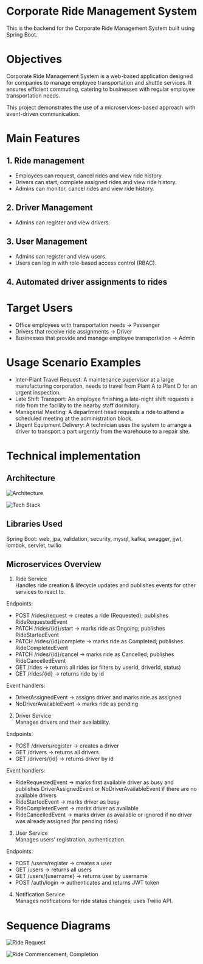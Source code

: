 # Corporate Ride Management System

This is the backend for the Corporate Ride Management System built using Spring Boot.

# Objectives
Corporate Ride Management System is a web-based application designed for companies to manage employee transportation and shuttle services. It ensures efficient commuting, catering to businesses with regular employee transportation needs.

This project demonstrates the use of a microservices-based approach with event-driven communication.

# Main Features
## 1. Ride management
* Employees can request, cancel rides and view ride history.
* Drivers can start, complete assigned rides and view ride history.
* Admins can monitor, cancel rides and view ride history.

## 2. Driver Management
* Admins can register and view drivers.

## 3. User Management
* Admins can register and view users.
* Users can log in with role-based access control (RBAC).

## 4. Automated driver assignments to rides

# Target Users
* Office employees with transportation needs → Passenger
* Drivers that receive ride assignments → Driver
* Businesses that provide and manage employee transportation → Admin

# Usage Scenario Examples
* Inter-Plant Travel Request: A maintenance supervisor at a large manufacturing corporation, needs to travel from Plant A to Plant D for an urgent inspection.
* Late Shift Transport: An employee finishing a late-night shift requests a ride from the facility to the nearby staff dormitory.
* Managerial Meeting: A department head requests a ride to attend a scheduled meeting at the administration block.
* Urgent Equipment Delivery: A technician uses the system to arrange a driver to transport a part urgently from the warehouse to a repair site.

# Technical implementation

## Architecture
![Architecture](https://github.com/user-attachments/assets/fe76fe5c-90a2-479f-92e9-a99227dd7bdd)

![Tech Stack](https://github.com/user-attachments/assets/76332db4-c951-4d60-b9ab-ca9e5b31cbc0)

## Libraries Used
Spring Boot: web, jpa, validation, security, mysql, kafka, swagger, jjwt, lombok, servlet, twilio

## Microservices Overview
1. Ride Service \
Handles ride creation & lifecycle updates and publishes events for other services to react to. 

Endpoints:
* POST /rides/request → creates a ride (Requested); publishes RideRequestedEvent
* PATCH /rides/{id}/start → marks ride as Ongoing; publishes RideStartedEvent
* PATCH /rides/{id}/complete → marks ride as Completed; publishes RideCompletedEvent
* PATCH /rides/{id}/cancel → marks ride as Cancelled; publishes RideCancelledEvent
* GET /rides → returns all rides (or filters by userId, driverId, status)
* GET /rides/{id} → returns ride by id

Event handlers: 
* DriverAssignedEvent → assigns driver and marks ride as assigned
* NoDriverAvailableEvent → marks ride as pending

2. Driver Service \
Manages drivers and their availability.

Endpoints:
* POST /drivers/register → creates a driver
* GET /drivers → returns all drivers
* GET /drivers/{id} → returns driver by id

Event handlers:
* RideRequestedEvent → marks first available driver as busy and publishes DriverAssignedEvent or NoDriverAvailableEvent if there are no available drivers
* RideStartedEvent → marks driver as busy
* RideCompletedEvent → marks driver as available
* RideCancelledEvent → marks driver as available or ignored if no driver was already assigned (for pending rides)

3. User Service \
Manages users’ registration, authentication.

Endpoints:
* POST /users/register → creates a user
* GET /users → returns all users
* GET /users/{username} → returns user by username
* POST /auth/login → authenticates and returns JWT token

4. Notification Service \
Manages notifications for ride status changes; uses Twilio API.

# Sequence Diagrams
![Ride Request](https://github.com/user-attachments/assets/b9728ca5-dd79-41f5-b116-18c7ea9d5f21)

![Ride Commencement, Completion](https://github.com/user-attachments/assets/d46c7212-da23-4968-adcb-98150c90825d)

